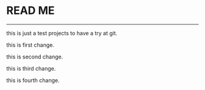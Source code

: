 # READ ME
---
this is just a test projects to have a try at git.

this is first change.

this is second change.

this is third change.

this is fourth change.